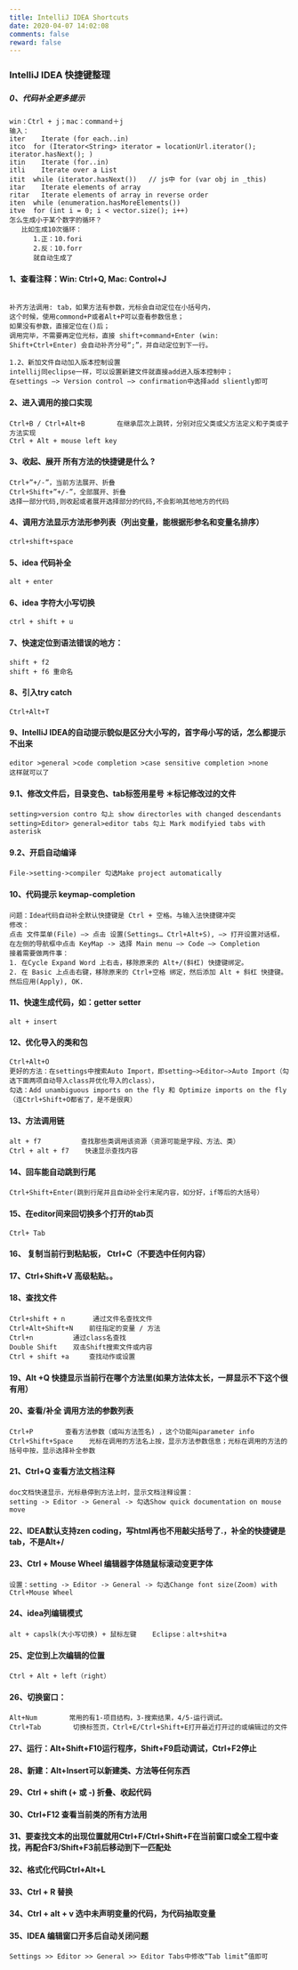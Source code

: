 ```yaml
---
title: IntelliJ IDEA Shortcuts
date: 2020-04-07 14:02:08
comments: false
reward: false
---
```


### IntelliJ IDEA 快捷键整理
<!--more-->

##### 0、代码补全更多提示

```
win：Ctrl + j；mac：command＋j
输入：
iter    Iterate (for each..in)
itco  for (Iterator<String> iterator = locationUrl.iterator(); iterator.hasNext(); )
itin    Iterate (for..in)
itli    Iterate over a List
itit  while (iterator.hasNext())   // js中 for (var obj in _this)
itar    Iterate elements of array
ritar   Iterate elements of array in reverse order
iten  while (enumeration.hasMoreElements())
itve  for (int i = 0; i < vector.size(); i++)
怎么生成小于某个数字的循环？
   比如生成10次循环：
      1.正：10.fori
      2.反：10.forr
      就自动生成了
```

#### 1、查看注释：Win: Ctrl+Q, Mac: Control+J

```

补齐方法调用: tab，如果方法有参数，光标会自动定位在小括号内，
这个时候，使用commond+P或者Alt+P可以查看参数信息；
如果没有参数，直接定位在()后；
调用完毕，不需要再定位光标，直接 shift+command+Enter (win: Shift+Ctrl+Enter) 会自动补齐分号“;”，并自动定位到下一行。
 
1.2、新加文件自动加入版本控制设置
intellij同eclipse一样，可以设置新建文件就直接add进入版本控制中；
在settings –> Version control –> confirmation中选择add sliently即可

```

#### 2、进入调用的接口实现

```
Ctrl+B / Ctrl+Alt+B        在继承层次上跳转，分别对应父类或父方法定义和子类或子方法实现
Ctrl + Alt + mouse left key

```

#### 3、收起、展开 所有方法的快捷键是什么 ?

```
Ctrl+”+/-”，当前方法展开、折叠
Ctrl+Shift+”+/-”，全部展开、折叠
选择一部分代码,则收起或者展开选择部分的代码,不会影响其他地方的代码

```

#### 4、调用方法显示方法形参列表（列出变量，能根据形参名和变量名排序）

```
ctrl+shift+space

```

#### 5、idea 代码补全

```
alt + enter

```

#### 6、idea 字符大小写切换

```
ctrl + shift + u

```

#### 7、快速定位到语法错误的地方：

```
shift + f2
shift + f6 重命名

```

#### 8、引入try catch

```
Ctrl+Alt+T

```

#### 9、IntelliJ IDEA的自动提示貌似是区分大小写的，首字母小写的话，怎么都提示不出来


```
editor >general >code completion >case sensitive completion >none
这样就可以了

```

#### 9.1、修改文件后，目录变色、tab标签用星号 ＊标记修改过的文件

```
setting>version contro 勾上 show directorles with changed descendants
setting>Editor> general>editor tabs 勾上 Mark modifyied tabs with asterisk

```

#### 9.2、开启自动编译

```
File->setting->compiler 勾选Make project automatically

```
#### 10、代码提示 keymap-completion

```
问题：Idea代码自动补全默认快捷键是 Ctrl + 空格。与输入法快捷键冲突
修改：
点击 文件菜单(File) –> 点击 设置(Settings… Ctrl+Alt+S), –> 打开设置对话框，
在左侧的导航框中点击 KeyMap -> 选择 Main menu –> Code –> Completion
接着需要做两件事：
1. 在Cycle Expand Word 上右击，移除原来的 Alt+/(斜杠) 快捷键绑定。
2. 在 Basic 上点击右键，移除原来的 Ctrl+空格 绑定，然后添加 Alt + 斜杠 快捷键。
然后应用(Apply), OK.

```

#### 11、快速生成代码，如：getter setter

```
alt + insert

```
 
#### 12、优化导入的类和包

```
Ctrl+Alt+O
更好的方法：在settings中搜索Auto Import，即setting—>Editor—>Auto Import（勾选下面两项自动导入class并优化导入的class），
勾选：Add unambiguous imports on the fly 和 Optimize imports on the fly（连Ctrl+Shift+O都省了，是不是很爽）

```
#### 13、方法调用链

```
alt + f7          查找那些类调用该资源（资源可能是字段、方法、类）
Ctrl + alt + f7    快速显示查找内容

```
#### 14、回车能自动跳到行尾

```
Ctrl+Shift+Enter(跳到行尾并且自动补全行末尾内容，如分好，if等后的大括号）

```

#### 15、在editor间来回切换多个打开的tab页

```
Ctrl+ Tab

```
#### 16、 复制当前行到粘贴板， Ctrl+C（不要选中任何内容）
 
#### 17、Ctrl+Shift+V 高级粘贴。。
 
#### 18、查找文件

```
Ctrl+shift + n       通过文件名查找文件
Ctrl+Alt+Shift+N    前往指定的变量 / 方法
Ctrl+n          通过class名查找
Double Shift    双击Shift搜索文件或内容
Ctrl + shift +a     查找动作或设置

```
#### 19、Alt +Q      快捷显示当前行在哪个方法里(如果方法体太长，一屏显示不下这个很有用）
 
#### 20、查看/补全 调用方法的参数列表

```
Ctrl+P        查看方法参数（或叫方法签名) ，这个功能叫parameter info
Ctrl+Shift+Space    光标在调用的方法名上按，显示方法参数信息；光标在调用的方法的括号中按，显示选择补全参数

```

#### 21、Ctrl+Q    查看方法文档注释

```
doc文档快速显示，光标悬停到方法上时，显示文档注释设置：
setting -> Editor -> General -> 勾选Show quick documentation on mouse move

```
 
#### 22、IDEA默认支持zen coding，写html再也不用敲尖括号了.，补全的快捷键是tab，不是Alt+/
 
#### 23、Ctrl + Mouse Wheel    编辑器字体随鼠标滚动变更字体

```
设置：setting -> Editor -> General -> 勾选Change font size(Zoom) with Ctrl+Mouse Wheel

```
#### 24、idea列编辑模式

```
alt + capslk(大小写切换) + 鼠标左键    Eclipse：alt+shit+a

```
#### 25、定位到上次编辑的位置

```
Ctrl + Alt + left（right）

```
#### 26、切换窗口：

```
Alt+Num        常用的有1-项目结构，3-搜索结果，4/5-运行调试。
Ctrl+Tab        切换标签页，Ctrl+E/Ctrl+Shift+E打开最近打开过的或编辑过的文件

```
#### 27、运行：Alt+Shift+F10运行程序，Shift+F9启动调试，Ctrl+F2停止
 
#### 28、新建：Alt+Insert可以新建类、方法等任何东西
 
#### 29、Ctrl + shift (+ 或 -)     折叠、收起代码
 
#### 30、Ctrl+F12    查看当前类的所有方法用
 
#### 31、要查找文本的出现位置就用Ctrl+F/Ctrl+Shift+F在当前窗口或全工程中查找，再配合F3/Shift+F3前后移动到下一匹配处
 
#### 32、格式化代码Ctrl+Alt+L
 
#### 33、Ctrl + R 替换
 
#### 34、Ctrl + alt + v 选中未声明变量的代码，为代码抽取变量
 
#### 35、IDEA 编辑窗口开多后自动关闭问题


```
Settings >> Editor >> General >> Editor Tabs中修改“Tab limit”值即可

```
